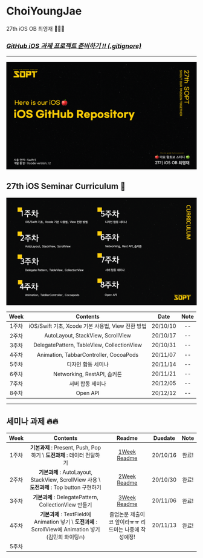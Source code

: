 # ChoiYoungJae
27th iOS OB 최영재 👨🏻‍💻

### *[GitHub iOS 과제 프로젝트 준비하기 !! (.gitignore)](/ReadMe/gitignore_README.md)*

-------------------

![readmeMain](/ReadMe/ReadMeAsset/readme_main.png)


## 27th iOS Seminar Curriculum 🍎

![readme_seminar_list](/ReadMe/ReadMeAsset/readme_seminar_list.png)


| Week | Contents | Date | Note |
|:----:|:----:|:----:|:----:|
| 1주차 | iOS/Swift 기초, Xcode 기본 사용법, View 전환 방법 | 20/10/10 | -- |
| 2주차 | AutoLayout, StackView, ScrollView | 20/10/17 | -- |
| 3주차 | DelegatePattern, TableView, CollectionView | 20/10/31 | -- |
| 4주차 | Animation, TabbarController, CocoaPods | 20/11/07 | -- |
| 5주차 | 디자인 합동 세미나 | 20/11/14 | -- |
| 6주차 | Networking, RestAPI, 솝커톤 | 20/11/21 | -- |
| 7주차 | 서버 합동 세미나 | 20/12/05 | -- |
| 8주차 | Open API | 20/12/12 | -- |

--------

## 세미나 과제 🔥🔥

| Week  |                           Contents                           |                          Readme                           | Duedate  | Note  |
| :---: | :----------------------------------------------------------: | :-------------------------------------------------------: | :------: | :---: |
| 1주차 | **기본과제** : Present, Push, Pop하기 \\ **도전과제** : 데이터 전달하기 |    [1Week Readme](/ReadMe/1Week_Assignment_README.md)     | 20/10/16 | 완료! |
| 2주차 | **기본과제** : AutoLayout, StackView, ScrollView 사용 \\ **도전과제** : Top button 구현하기 |    [2Week Readme](/ReadMe/2Week_Assignment_README.md)     | 20/10/30 | 완료! |
| 3주차 |    **기본과제** : DelegatePattern, CollectionView 만들기     |    [3Week Readme](/ReadMe/3Week_Assignment_README.md)     | 20/11/06 | 완료! |
| 4주차 | **기본과제** : TextField에 Animation 넣기 \\ **도전과제** : ScrollView에 Animation 넣기 (김민희 화이팅🔥) | 졸업논문 제출이 코 앞이라ㅠㅠ   리드미는 나중에 작성예정! | 20/11/13 | 완료! |
| 5주차 |                                                              |                                                           |          |       |

